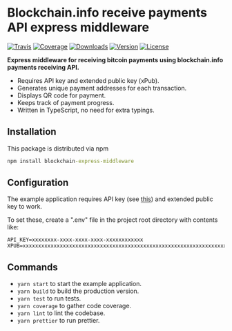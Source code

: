 # Blockchain.info receive payments API express middleware

[![Travis](https://img.shields.io/travis/kallaspriit/blockchain-express-middleware.svg)](https://travis-ci.org/kallaspriit/blockchain-express-middleware)
[![Coverage](https://img.shields.io/coveralls/kallaspriit/blockchain-express-middleware.svg)](https://coveralls.io/github/kallaspriit/blockchain-express-middleware)
[![Downloads](https://img.shields.io/npm/dm/blockchain-express-middleware.svg)](http://npm-stat.com/charts.html?package=blockchain-express-middleware&from=2015-08-01)
[![Version](https://img.shields.io/npm/v/blockchain-express-middleware.svg)](http://npm.im/blockchain-express-middleware)
[![License](https://img.shields.io/npm/l/blockchain-express-middleware.svg)](http://opensource.org/licenses/MIT)

**Express middleware for receiving bitcoin payments using blockchain.info payments receiving API.**

- Requires API key and extended public key (xPub).
- Generates unique payment addresses for each transaction.
- Displays QR code for payment.
- Keeps track of payment progress.
- Written in TypeScript, no need for extra typings.

## Installation

This package is distributed via npm

```cmd
npm install blockchain-express-middleware
```

## Configuration

The example application requires API key (see [this](https://api.blockchain.info/customer/signup)) and extended public key to work.

To set these, create a ".env" file in the project root directory with contents like:

```
API_KEY=xxxxxxxx-xxxx-xxxx-xxxx-xxxxxxxxxxxx
XPUB=xxxxxxxxxxxxxxxxxxxxxxxxxxxxxxxxxxxxxxxxxxxxxxxxxxxxxxxxxxxxxxxxxxxxxxxxxxxxxxxxxxxxxxxxxxxxxxxxxxxxxxxxxxxxxxx
```

## Commands

- `yarn start` to start the example application.
- `yarn build` to build the production version.
- `yarn test` to run tests.
- `yarn coverage` to gather code coverage.
- `yarn lint` to lint the codebase.
- `yarn prettier` to run prettier.